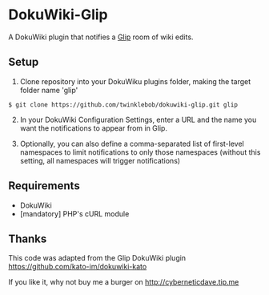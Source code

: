 # DokuWiki-Glip

A DokuWiki plugin that notifies a [Glip](http://glip.com) room of wiki edits.

## Setup

1. Clone repository into your DokuWiku plugins folder, making the target folder name 'glip'
```
$ git clone https://github.com/twinklebob/dokuwiki-glip.git glip
```

2. In your DokuWiki Configuration Settings, enter a URL and the name you want the notifications to appear from in Glip.

3. Optionally, you can also define a comma-separated list of first-level namespaces to limit notifications to only those namespaces (without this setting, all namespaces will trigger notifications)

## Requirements

* DokuWiki
* [mandatory] PHP's cURL module

## Thanks

This code was adapted from the Glip DokuWiki plugin https://github.com/kato-im/dokuwiki-kato

If you like it, why not buy me a burger on http://cyberneticdave.tip.me